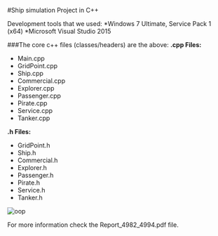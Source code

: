 #Ship simulation Project in C++

Development tools that we used:
*Windows 7 Ultimate, Service Pack 1 (x64)
*Microsoft Visual Studio 2015

###The core c++ files (classes/headers) are the above:
**.cpp Files:**
- Main.cpp
- GridPoint.cpp
- Ship.cpp
- Commercial.cpp
- Explorer.cpp
- Passenger.cpp
- Pirate.cpp
- Service.cpp
- Tanker.cpp

**.h Files:**
- GridPoint.h
- Ship.h
- Commercial.h
- Explorer.h
- Passenger.h
- Pirate.h
- Service.h
- Tanker.h

![oop](https://cloud.githubusercontent.com/assets/17724315/13605905/6ab0c370-e552-11e5-8075-1f0806f3b6c5.png)

For more information check the Report_4982_4994.pdf file.